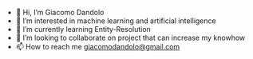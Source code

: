 - 👋 Hi, I’m Giacomo Dandolo
- 👀 I’m interested in machine learning and artificial intelligence
- 🌱 I’m currently learning Entity-Resolution
- 💞️ I’m looking to collaborate on project that can increase my knowhow
- 📫 How to reach me giacomodandolo@gmail.com

<!---
Dandoleiro/Dandoleiro is a ✨ special ✨ repository because its `README.md` (this file) appears on your GitHub profile.
You can click the Preview link to take a look at your changes.
--->
